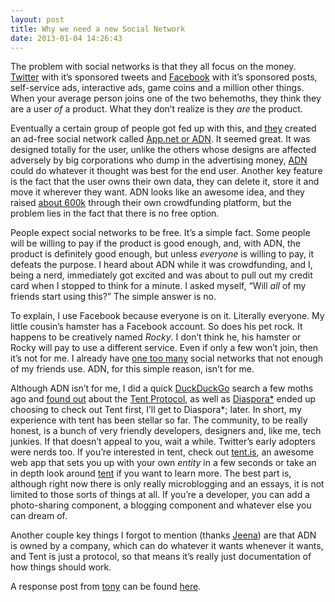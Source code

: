 ```yaml
---
layout: post
title: Why we need a new Social Network
date: 2013-01-04 14:26:43
---
```


The problem with social networks is that they all focus on the money.
[Twitter](http://twitter.com) with it’s sponsored tweets and
[Facebook](http://facebook.com) with it’s sponsored posts, self-service
ads, interactive ads, game coins and a million other things. When your
average person joins one of the two behemoths, they think they are a
user *of* a product. What they don’t realize is they *are* the product.

Eventually a certain group of people got fed up with this, and
[they](https://app.net/about/) created an ad-free social network called
[App.net or ADN](http://app.net). It seemed great. It was designed
totally for the user, unlike the others whose designs are affected
adversely by big corporations who dump in the advertising money,
[ADN](http://app.net) could do whatever it thought was best for the end
user. Another key feature is the fact that the user owns their own data,
they can delete it, store it and move it wherever they want. ADN looks
like an awesome idea, and they raised [about
600k](http://mashable.com/2012/08/13/app-net-kickstarter-funding/)
through their own crowdfunding platform, but the problem lies in the
fact that there is no free option.

People expect social networks to be free. It’s a simple fact. Some
people will be willing to pay if the product is good enough, and, with
ADN, the product is definitely good enough, but unless *everyone* is
willing to pay, it defeats the purpose. I heard about ADN while it was
crowdfunding, and I, being a nerd, immediately got excited and was about
to pull out my credit card when I stopped to think for a minute. I asked
myself, “Will *all* of my friends start using this?” The simple answer
is no.

To explain, I use Facebook because everyone is on it. Literally
everyone. My little cousin’s hamster has a Facebook account. So does his
pet rock. It happens to be creatively named *Rocky*. I don’t think he,
his hamster or Rocky will pay to use a different service. Even if only a
few won’t join, then it’s not for me. I already have [one too
many](http://www.path.com) social networks that not enough of my friends
use. ADN, for this simple reason, isn’t for me.

Although ADN isn’t for me, I did a quick [DuckDuckGo](http://ddg.gg)
search a few moths ago and [found
out](http://web.appstorm.net/general/opinion/why-tent-io-seems-more-promising-than-app-net/)
about the [Tent Protocol](http://tent.io), as well as
[Diaspora\*](https://github.com/diaspora/diaspora.I) ended up choosing
to check out Tent first, I’ll get to Diaspora\*; later. In short, my
experience with tent has been stellar so far. The community, to be
really honest, is a bunch of very friendly developers, designers and,
like me, tech junkies. If that doesn’t appeal to you, wait a while.
Twitter’s early adopters were nerds too. If you’re interested in tent,
check out [tent.is](http://tent.is), an awesome web app that sets you up
with your own *entity* in a few seconds or take an in depth look around
[tent](http://tent.io) if you want to learn more. The best part is,
although right now there is only really microblogging and an essays, it
is not limited to those sorts of things at all. If you’re a developer,
you can add a photo-sharing component, a blogging component and whatever
else you can dream of.

Another couple key things I forgot to mention (thanks
[Jeena](http://jeenaparadies.net)) are that ADN is owned by a company,
which can do whatever it wants whenever it wants, and Tent is just a
protocol, so that means it’s really just documentation of how things
should work.

A response post from [tony](http://tonys.me) can be found
[here](http://tonys.me/post/37357275596/social-can-never-be-free-my-voice-is-not-alone-in).